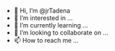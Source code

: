 - 👋 Hi, I’m @jrTadena
- 👀 I’m interested in ...
- 🌱 I’m currently learning ...
- 💞️ I’m looking to collaborate on ...
- 📫 How to reach me ...

<!---
jrTadena/jrTadena is a ✨ special ✨ repository because its `README.md` (this file) appears on your GitHub profile.
You can click the Preview link to take a look at your changes.
--->
